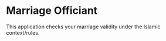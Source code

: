 # Marriage Officiant
This application checks your marriage validity under the Islamic context/rules.
